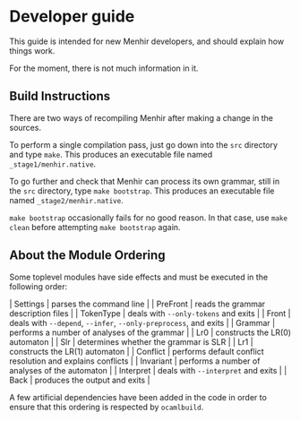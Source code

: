 # Developer guide

This guide is intended for new Menhir developers, and should explain how
things work.

For the moment, there is not much information in it.

## Build Instructions

There are two ways of recompiling Menhir after making a change in the sources.

To perform a single compilation pass, just go down into the `src` directory
and type `make`. This produces an executable file named `_stage1/menhir.native`.

To go further and check that Menhir can process its own grammar,
still in the `src` directory,
type `make bootstrap`.
This produces an executable file named `_stage2/menhir.native`.

`make bootstrap` occasionally fails for no good reason. In that case,
use `make clean` before attempting `make bootstrap` again.

## About the Module Ordering

Some toplevel modules have side effects and must be executed in the
following order:

| Settings		| parses the command line |
| PreFront		| reads the grammar description files |
| TokenType		| deals with `--only-tokens` and exits |
| Front			| deals with `--depend`, `--infer`, `--only-preprocess`, and exits |
| Grammar		| performs a number of analyses of the grammar |
| Lr0			| constructs the LR(0) automaton |
| Slr			| determines whether the grammar is SLR |
| Lr1			| constructs the LR(1) automaton |
| Conflict		| performs default conflict resolution and explains conflicts |
| Invariant		| performs a number of analyses of the automaton |
| Interpret		| deals with `--interpret` and exits |
| Back			| produces the output and exits |

A few artificial dependencies have been added in the code in order
to ensure that this ordering is respected by `ocamlbuild`.

